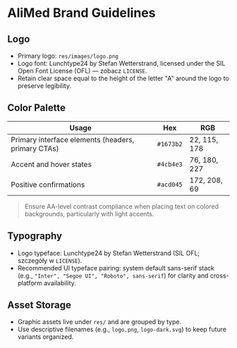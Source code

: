 # AliMed Brand Guidelines

## Logo

- Primary logo: `res/images/logo.png`
- Logo font: Lunchtype24 by Stefan Wetterstrand, licensed under the SIL Open Font License (OFL) — zobacz `LICENSE`.
- Retain clear space equal to the height of the letter "A" around the logo to preserve legibility.

## Color Palette

| Usage | Hex | RGB |
| --- | --- | --- |
| Primary interface elements (headers, primary CTAs) | `#1673b2` | 22, 115, 178 |
| Accent and hover states | `#4cb4e3` | 76, 180, 227 |
| Positive confirmations | `#acd045` | 172, 208, 69 |

> Ensure AA-level contrast compliance when placing text on colored backgrounds, particularly with light accents.

## Typography

- Logo typeface: Lunchtype24 by Stefan Wetterstrand (SIL OFL; szczegóły w `LICENSE`).
- Recommended UI typeface pairing: system default sans-serif stack (e.g., `"Inter", "Segoe UI", "Roboto", sans-serif`) for clarity and cross-platform availability.

## Asset Storage

- Graphic assets live under `res/` and are grouped by type.
- Use descriptive filenames (e.g., `logo.png`, `logo-dark.svg`) to keep future variants organized.

